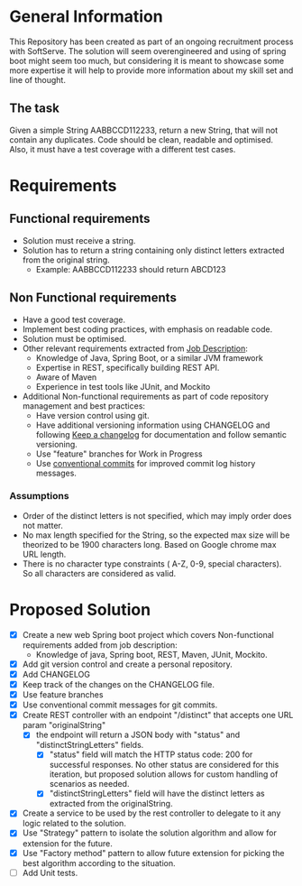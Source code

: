 # General Information
This Repository has been created as part of an ongoing recruitment process with SoftServe.
The solution will seem overengineered and using of spring boot might seem too much, but considering it is meant
to showcase some more expertise it will help to provide more information about my skill set and line of thought.

## The task
Given a simple String AABBCCD112233, return a new String, that will not contain any duplicates. 
Code should be clean, readable and optimised. 
Also, it must have a test coverage with a different test cases.


# Requirements
 ## Functional requirements
* Solution must receive a string.
* Solution has to return a string containing only distinct letters extracted from the original string.
  * Example: AABBCCD112233 should return ABCD123

## Non Functional requirements
* Have a good test coverage.
* Implement best coding practices, with emphasis on readable code.
* Solution must be optimised.
* Other relevant requirements extracted from [Job Description](https://career.softserveinc.com/en-us/vacancy/senior-java-software-engineer-83039):
  * Knowledge of Java, Spring Boot, or a similar JVM framework
  * Expertise in REST, specifically building REST API.
  * Aware of Maven
  * Experience in test tools like JUnit, and Mockito
* Additional Non-functional requirements as part of code repository management and best practices:
  * Have version control using git.
  * Have additional versioning information using CHANGELOG and following [Keep a changelog](https://keepachangelog.com/en/1.1.0/) for documentation and follow semantic versioning.
  * Use "feature" branches for Work in Progress
  * Use [conventional commits](https://www.conventionalcommits.org/en/v1.0.0-beta.2/) for improved commit log history messages.

### Assumptions
* Order of the distinct letters is not specified, which may imply order does not matter.
* No max length specified for the String, so the expected max size will be theorized to be 1900 characters long. Based on Google chrome max URL length.
* There is no character type constraints ( A-Z, 0-9, special characters). So all characters are considered as valid.

# Proposed Solution
- [x] Create a new web Spring boot project which covers Non-functional requirements added from job description:
  - Knowledge of java, Spring boot, REST, Maven, JUnit, Mockito.
- [x] Add git version control and create a personal repository.
- [x] Add CHANGELOG
- [x] Keep track of the changes on the CHANGELOG file.
- [x] Use feature branches
- [x] Use conventional commit messages for git commits.
- [x] Create REST controller with an endpoint "/distinct" that accepts one URL param "originalString"
  - [x] the endpoint will return a JSON body with "status" and "distinctStringLetters" fields.
    - [x] "status" field will match the HTTP status code: 200 for successful responses. No other status are considered for this iteration, but proposed solution allows for custom handling of scenarios as needed.
    - [x] "distinctStringLetters" field will have the distinct letters as extracted from the originalString.
- [x] Create a service to be used by the rest controller to delegate to it any logic related to the solution.
- [x] Use "Strategy" pattern to isolate the solution algorithm and allow for extension for the future.
- [x] Use "Factory method" pattern to allow future extension for picking the best algorithm according to the situation.
- [ ] Add Unit tests.